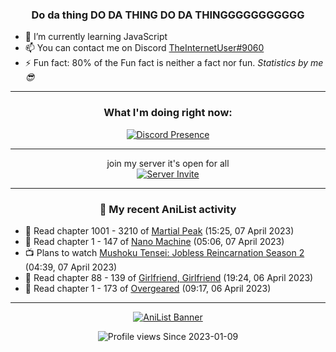 <div align="center">

### Do da thing DO DA THING DO DA THINGGGGGGGGGGG
</div>

- 🌱 I’m currently learning JavaScript
- 📫 You can contact me on Discord [TheInternetUser#9060](https://discord.com/users/534117072796385300)
- ⚡ Fun fact: 80% of the Fun fact is neither a fact nor fun. _Statistics by me 😎_
<hr>

<div align="center">

### What I'm doing right now:
[![Discord Presence](https://lanyard.cnrad.dev/api/534117072796385300)](https://discord.com/users/534117072796385300)
<hr>

join my server it's open for all <br>
[![Server Invite](https://invidget.switchblade.xyz/bfYgVHxrSs)](https://discord.gg/bfYgVHxrSs)

<hr>
  
### 🌸 My recent AniList activity

</div>

<!-- ANILIST_ACTIVITY:start -->

-   📖 Read chapter 1001 - 3210 of [Martial Peak](https://anilist.co/manga/104494) (15:25, 07 April 2023)
-   📖 Read chapter 1 - 147 of [Nano Machine](https://anilist.co/manga/120980) (05:06, 07 April 2023)
-   📺 Plans to watch [Mushoku Tensei: Jobless Reincarnation Season 2](https://anilist.co/anime/146065) (04:39, 07 April 2023)
-   📖 Read chapter 88 - 139 of [Girlfriend, Girlfriend](https://anilist.co/manga/116266) (19:24, 06 April 2023)
-   📖 Read chapter 1 - 173 of [Overgeared](https://anilist.co/manga/117460) (09:17, 06 April 2023)

<!-- ANILIST_ACTIVITY:end -->
<hr>

<div align="center">

[![AniList Banner](https://img.anili.st/User/929966)](https://anilist.co/user/TheInternetUser)

![Profile views](https://gpvc.arturio.dev/TheInternetUse7) Since 2023-01-09

</div>
